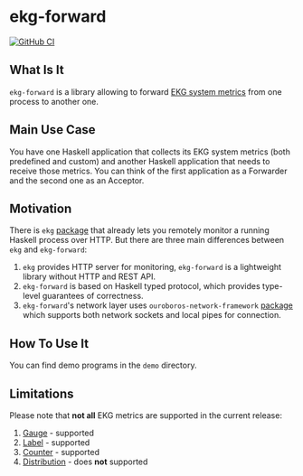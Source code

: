 # ekg-forward

[![GitHub CI](https://github.com/input-output-hk/ekg-forward/workflows/CI/badge.svg)](https://github.com/input-output-hk/ekg-forward/actions)

## What Is It

`ekg-forward` is a library allowing to forward [EKG system metrics](https://hackage.haskell.org/package/ekg-core) from one process to another one.

## Main Use Case

You have one Haskell application that collects its EKG system metrics (both predefined and custom) and another Haskell application that needs to receive those metrics. You can think of the first application as a Forwarder and the second one as an Acceptor.

## Motivation

There is `ekg` [package](https://hackage.haskell.org/package/ekg) that already lets you remotely monitor a running Haskell process over HTTP. But there are three main differences between `ekg` and `ekg-forward`:

1. `ekg` provides HTTP server for monitoring, `ekg-forward` is a lightweight library without HTTP and REST API.
2. `ekg-forward` is based on Haskell typed protocol, which provides type-level guarantees of correctness.
3. `ekg-forward`'s network layer uses `ouroboros-network-framework` [package](https://github.com/input-output-hk/ouroboros-network/) which supports both network sockets and local pipes for connection.

## How To Use It

You can find demo programs in the `demo` directory.

## Limitations

Please note that **not all** EKG metrics are supported in the current release:

1. [Gauge](https://hackage.haskell.org/package/ekg-core-0.1.1.7/docs/System-Metrics-Gauge.html) - supported
2. [Label](https://hackage.haskell.org/package/ekg-core-0.1.1.7/docs/System-Metrics-Label.html) - supported
3. [Counter](https://hackage.haskell.org/package/ekg-core-0.1.1.7/docs/System-Metrics-Counter.html) - supported
4. [Distribution](https://hackage.haskell.org/package/ekg-core-0.1.1.7/docs/System-Metrics-Distribution.html) - does **not** supported
